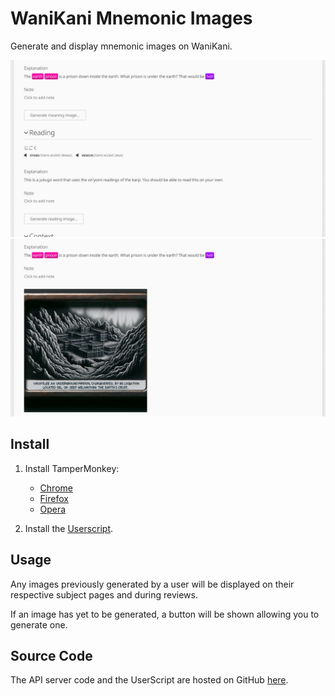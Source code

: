 # WaniKani Mnemonic Images

Generate and display mnemonic images on WaniKani.

![Screenshot #1](www/screenshot_1.png)
![Screenshot #3](www/screenshot_3.png)

## Install

1. Install TamperMonkey:

   - [Chrome](https://chromewebstore.google.com/detail/tampermonkey/dhdgffkkebhmkfjojejmpbldmpobfkfo)
   - [Firefox](https://addons.mozilla.org/en-US/firefox/addon/tampermonkey/)
   - [Opera](https://addons.opera.com/en/extensions/details/tampermonkey-beta/)

2. Install the [Userscript](https://github.com/duffey/wanikani-mnemonic-images/raw/main/wanikani-mnemonic-images.user.js).

## Usage

Any images previously generated by a user will be displayed on their respective subject pages and during reviews.

If an image has yet to be generated, a button will be shown allowing you to generate one.

## Source Code

The API server code and the UserScript are hosted on GitHub [here](https://github.com/duffey/wanikani-mnemonic-images).
